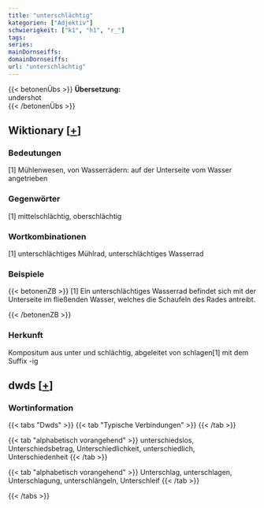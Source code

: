 ```yaml
---
title: "unterschlächtig"
kategorien: ["Adjektiv"]
schwierigkeit: ["k1", "h1", "r_"]
tags:
series:
mainDornseiffs:
domainDornseiffs:
url: "unterschlächtig"
---
```


{{< betonenÜbs >}}
**Übersetzung:**  
undershot  
{{< /betonenÜbs >}}

## Wiktionary [[+](https://de.wiktionary.org/wiki/unterschlächtig)]

### Bedeutungen
[1] Mühlenwesen, von Wasserrädern: auf der Unterseite vom Wasser angetrieben  

### Gegenwörter
[1] mittelschlächtig, oberschlächtig  

### Wortkombinationen
[1] unterschlächtiges Mühlrad, unterschlächtiges Wasserrad  

### Beispiele
{{< betonenZB >}}
[1] Ein unterschlächtiges Wasserrad befindet sich mit der Unterseite im fließenden Wasser, welches die Schaufeln des Rades antreibt.  

{{< /betonenZB >}}
### Herkunft
Kompositum aus unter und schlächtig, abgeleitet von schlagen[1] mit dem Suffix -ig  



## dwds [[+](https://www.dwds.de/wb/unterschlächtig)]

### Wortinformation
{{< tabs "Dwds" >}}
{{< tab "Typische Verbindungen" >}}
{{< /tab >}}

{{< tab "alphabetisch vorangehend" >}}
unterschiedslos, Unterschiedsbetrag, Unterschiedlichkeit, unterschiedlich, Unterschiedenheit
{{< /tab >}}

{{< tab "alphabetisch vorangehend" >}}
Unterschlag, unterschlagen, Unterschlagung, unterschlängeln, Unterschleif
{{< /tab >}}

{{< /tabs >}}

